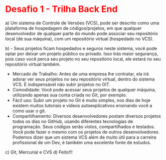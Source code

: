 <h1 style="color:red;">Desafio 1 - Trilha Back End</h1>

a) Um sistema de Controle de Versões (VCS), pode ser descrito como uma plataforma de hospedagem de códigos/projetos, em que qualquer desenvolvedor de qualquer parte do mundo pode associar seu repositório local (de sua máquina), com um repositório virtual (hospedado no VCS).

b) - Seus projetos ficam hospedados e seguros neste sistema, você pode optar por deixar um projeto público ou privado. Isso trás maior segurança, pois caso você perca seu projeto no seu repositório local, ele estará no seu repositório virtual também.
   - Mercado de Trabalho: Antes de uma empresa lhe contratar, ela irá adorar ver seus projetos no seu repositório virtual, dentro do sistema VCS. É indispensável não subir projetos no GIT.
   - Comodidade: Você pode acessar seus projetos de qualquer máquina, utilizando apenas sua conta criada no Git, por exemplo.
   - Fácil uso: Subir um projeto no Git é muito simples, nos dias de hoje existem muitos tutoriais e vídeos autoexplicativos ensinando você a como usar o git.
   - Compartilhamento: Diversos desenvolvedores postam diversos projetos todos os dias no GitHub, usando diferentes tecnologias de programação. Seus códigos serão vistos, compartilhados e testados. Você pode fazer o mesmo com os projetos de outros desenvolvedores. Podemos dizer que um sistema VCS além de muito útil para a carreira profissional de um Dev, é também uma excelente fonte de estudos.

   c) Git, Mercurial e CVS
   d) Feito!!! 
